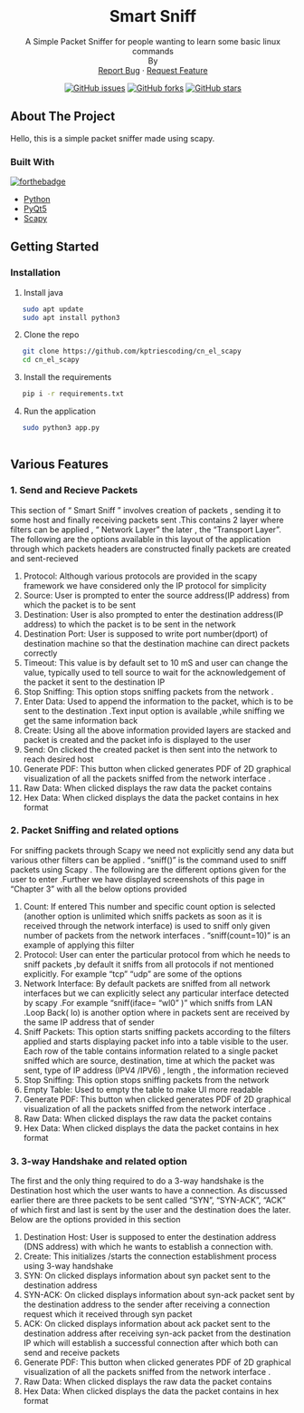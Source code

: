 <!-- PROJECT LOGO -->
<br />


  <h1 align="center">Smart Sniff</h1>

  <p align="center">
    A Simple Packet Sniffer for people wanting to learn some basic linux commands
    <br/>
    By 
    <br />
    <a href="https://github.com/kptriescoding/cn_el_scapy/issues">Report Bug</a>
    ·
    <a href="https://github.com/kptriescoding/cn_el_scapy/issues">Request Feature</a>
  </p>
  
  <p class="text-center mb-3" align="center">
<a href="https://github.com/kptriescoding/cn_el_scapy/issues"><img alt="GitHub issues" src="https://img.shields.io/github/issues/kptriescoding/cn_el_scapy?style=for-the-badge"></a>
<a href="https://github.com/kptriescoding/cn_el_scapy/fork"><img alt="GitHub forks" src="https://img.shields.io/github/forks/kptriescoding/cn_el_scapy?style=for-the-badge"></a>
<a href="https://github.com/kptriescoding/cn_el_scapy/stargazers"><img alt="GitHub stars" src="https://img.shields.io/github/stars/kptriescoding/cn_el_scapy?style=for-the-badge"></a>
</p>



<!-- ABOUT THE PROJECT -->
## About The Project

Hello, this is a simple packet sniffer made using scapy.

### Built With
[![forthebadge](https://forthebadge.com/images/badges/made-with-python.svg)](https://www.python.org/)

* [Python](https://www.python.org/)
* [PyQt5](https://pypi.org/project/PyQt5/)
* [Scapy](https://scapy.net/)


<!-- GETTING STARTED -->
## Getting Started


   
### Installation 

1. Install java 
```bash
   sudo apt update
   sudo apt install python3
   ```

2. Clone the repo
```bash
   git clone https://github.com/kptriescoding/cn_el_scapy
   cd cn_el_scapy
   ```

3. Install the requirements 
```bash
   pip i -r requirements.txt
  ```

4. Run the application
```bash
   sudo python3 app.py
    
  ```



## Various Features

### 1. Send and Recieve Packets

This section of “ Smart Sniff ” involves creation of packets , sending it to some host and
finally receiving packets sent .This contains 2 layer where filters can be applied , “ Network
Layer” the later , the “Transport Layer”. The following are the options available in this layout of
the application through which packets headers are constructed finally packets are created and
sent-recieved
1. Protocol: Although various protocols are provided in the scapy framework we have
considered only the IP protocol for simplicity
2. Source: User is prompted to enter the source address(IP address) from which the packet
is to be sent
3. Destination: User is also prompted to enter the destination address(IP address) to which
the packet is to be sent in the network
4. Destination Port: User is supposed to write port number(dport) of destination machine
so that the destination machine can direct packets correctly
5. Timeout: This value is by default set to 10 mS and user can change the value, typically
used to tell source to wait for the acknowledgement of the packet it sent to the destination
IP
6. Stop Sniffing: This option stops sniffing packets from the network .
7. Enter Data: Used to append the information to the packet, which is to be sent to the
destination .Text input option is available ,while sniffing we get the same information
back 
8. Create: Using all the above information provided layers are stacked and packet is created
and the packet info is displayed to the user
9. Send: On clicked the created packet is then sent into the network to reach desired host
10. Generate PDF: This button when clicked generates PDF of 2D graphical visualization
of all the packets sniffed from the network interface .
11. Raw Data: When clicked displays the raw data the packet contains
12. Hex Data: When clicked displays the data the packet contains in hex format

### 2. Packet Sniffing and related options

For sniffing packets through Scapy we need not explicitly send any data but various other
filters can be applied . “sniff()” is the command used to sniff packets using Scapy . The following
are the different options given for the user to enter .Further we have displayed screenshots of this
page in “Chapter 3” with all the below options provided
1. Count: If entered This number and specific count option is selected (another option is
unlimited which sniffs packets as soon as it is received through the network interface) is
used to sniff only given number of packets from the network interfaces .
“sniff(count=10)” is an example of applying this filter
2. Protocol: User can enter the particular protocol from which he needs to sniff packets ,by
default it sniffs from all protocols if not mentioned explicitly. For example “tcp” “udp”
are some of the options
3. Network Interface: By default packets are sniffed from all network interfaces but we
can explicitly select any particular interface detected by scapy .For example “sniff(iface=
“wl0” )” which sniffs from LAN .Loop Back( lo) is another option where in packets sent
are received by the same IP address that of sender
4. Sniff Packets: This option starts sniffing packets according to the filters applied and
starts displaying packet info into a table visible to the user. Each row of the table contains
information related to a single packet sniffed which are source, destination, time at which
the packet was sent, type of IP address (IPV4 /IPV6) , length , the information recieved
5. Stop Sniffing: This option stops sniffing packets from the network
6. Empty Table: Used to empty the table to make UI more readable
7. Generate PDF: This button when clicked generates PDF of 2D graphical visualization
of all the packets sniffed from the network interface .
8. Raw Data: When clicked displays the raw data the packet contains
9. Hex Data: When clicked displays the data the packet contains in hex format

### 3. 3-way Handshake and related option
The first and the only thing required to do a 3-way handshake is the Destination host which the
user wants to have a connection. As discussed earlier there are three packets to be sent called
“SYN”, “SYN-ACK”, “ACK” of which first and last is sent by the user and the destination does
the later. Below are the options provided in this section
1. Destination Host: User is supposed to enter the destination address (DNS address) with
which he wants to establish a connection with.
2. Create: This initializes /starts the connection establishment process using 3-way
handshake
3. SYN: On clicked displays information about syn packet sent to the destination address
4. SYN-ACK: On clicked displays information about syn-ack packet sent by the destination
address to the sender after receiving a connection request which it received through syn
packet
5. ACK: On clicked displays information about ack packet sent to the destination address
after receiving syn-ack packet from the destination IP which will establish a successful
connection after which both can send and receive packets
6. Generate PDF: This button when clicked generates PDF of 2D graphical visualization
of all the packets sniffed from the network interface .
7. Raw Data: When clicked displays the raw data the packet contains
8. Hex Data: When clicked displays the data the packet contains in hex format


